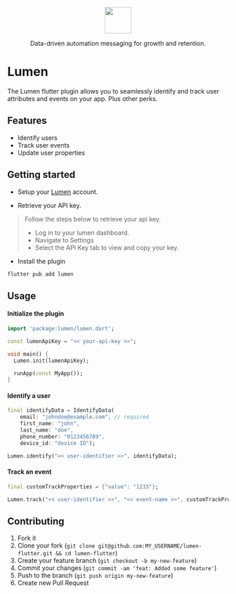 <p align="center">
  <a href="https://uselumen.co">
    <img src="https://user-images.githubusercontent.com/43097772/178112983-d1f040da-6580-473f-b1cc-6083a0c0c95e.png" height="60">
  </a>
  <p align="center">Data-driven automation messaging for growth and retention.</p>
</p>

# Lumen

The Lumen flutter plugin allows you to seamlessly identify and track user attributes and events on your app. Plus other perks.

## Features

- Identify users
- Track user events
- Update user properties

## Getting started

- Setup your [Lumen](https://uselumen.co) account.

- Retrieve your API key.

> Follow the steps below to retrieve your api key.
>
> - Log in to your lumen dashboard.
> - Navigate to Settings
> - Select the API Key tab to view and copy your key.

- Install the plugin

```sh
flutter pub add lumen
```

## Usage

#### Initialize the plugin

```dart
import 'package:lumen/lumen.dart';

const lumenApiKey = "<< your-api-key >>";

void main() {
  Lumen.init(lumenApiKey);

  runApp(const MyApp());
}

```

#### Identify a user

```dart
final identifyData = IdentifyData(
    email: "johndoe@example.com", // required
    first_name: "john",
    last_name: "doe",
    phone_number: "0123456789",
    device_id: "device ID");

Lumen.identify("<< user-identifier >>", identifyData);
```

#### Track an event

```dart
final customTrackProperties = {"value": "1233"};

Lumen.track("<< user-identifier >>", "<< event-name >>", customTrackProperties);
```

## Contributing

1. Fork it
2. Clone your fork (`git clone git@github.com:MY_USERNAME/lumen-flutter.git && cd lumen-flutter`)
3. Create your feature branch (`git checkout -b my-new-feature`)
4. Commit your changes (`git commit -am 'feat: Added some feature'`)
5. Push to the branch (`git push origin my-new-feature`)
6. Create new Pull Request
